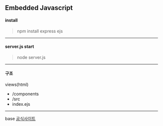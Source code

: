 ## Embedded Javascript

#### install

> npm install express ejs

---

#### server.js start

> node server.js

---

#### 구조

views(html)

- /components
- /src
- index.ejs

---

base [공식사이트](https://ejs.co, "ejs.co")
